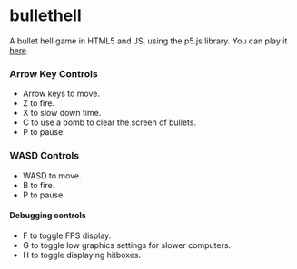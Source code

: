 # bullethell
A bullet hell game in HTML5 and JS, using the p5.js library. You can play it
[here](https://rsaihe.github.io/bullethell).

### Arrow Key Controls
* Arrow keys to move.
* Z to fire.
* X to slow down time.
* C to use a bomb to clear the screen of bullets.
* P to pause.

### WASD Controls
* WASD to move.
* B to fire.
* P to pause.

#### Debugging controls
* F to toggle FPS display.
* G to toggle low graphics settings for slower computers.
* H to toggle displaying hitboxes.
